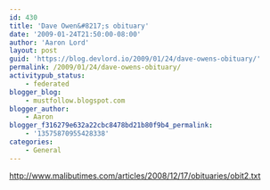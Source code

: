 ```yaml
---
id: 430
title: 'Dave Owen&#8217;s obituary'
date: '2009-01-24T21:50:00-08:00'
author: 'Aaron Lord'
layout: post
guid: 'https://blog.devlord.io/2009/01/24/dave-owens-obituary/'
permalink: /2009/01/24/dave-owens-obituary/
activitypub_status:
    - federated
blogger_blog:
    - mustfollow.blogspot.com
blogger_author:
    - Aaron
blogger_f316279e632a22cbc8478bd21b80f9b4_permalink:
    - '13575870955428338'
categories:
    - General
---
```


<a href="http://www.malibutimes.com/articles/2008/12/17/obituaries/obit2.txt">http://www.malibutimes.com/articles/2008/12/17/obituaries/obit2.txt</a>